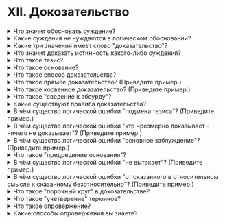 # XII. Докозательство

<details>
  <summary>Что значит обосновать суждение?</summary>

  Привести веские докозательства правдивости суждения(Докозать).

</details>

<details>
  <summary>Какие суждения не нуждаются в логическом обосновании?</summary>

  Суждения относящиеся к чему то фундоментальному, повсеместному.

</details>

<details>
  <summary>Какие три значения имеет слово "доказательство"?</summary>

  Доказательство - очевидный факт, из которого делается вывод о существовании или несуществовании другого факта.

  Доказательство - источник сведений о том или ином событии.

  Доказательство - это логическое действие, в процессе которого истинность одного какого-либо суждения обосновывется с помощью других суждений, истинность которых проверена на практике.

</details>

<details>
  <summary>Что значит доказать истинность какого-либо суждения?</summary>

  Подтвердить истенность суждения по средством докозательств.

</details>

<details>
  <summary>Что такое тезис?</summary>

  Тезисом называется суждение или положение, истинность которого треуется доказать.

</details>

<details>
  <summary>Что такое основание?</summary>

  Основаниями (доводами или аргументами) называются те суждения, истинность которых уже установлена и котрые поэтму могут быть приведены в подтверждение тезиса в качестве достаточного основания.

</details>

<details>
  <summary>Что такое способ доказательства?</summary>

</details>

<details>
  <summary>Что такое прямое доказательство? (Приведите пример.)</summary>

</details>

<details>
  <summary>Что такое косвенное доказательство? (Приведите пример.)</summary>

</details>

<details>
  <summary>Что такое "сведение к абсурду"?</summary>

</details>

<details>
  <summary>Какие существуют правила доказательства?</summary>

</details>

<details>
  <summary>В чём существо логической ошибки "подмена тезиса"? (Приведите пример.)</summary>

</details>

<details>
  <summary>В чём существо логической ошибки "кто чрезмерно доказывает - ничего не доказывает"? (Приведите пример.)</summary>

</details>

<details>
  <summary>В чём существо логической ошибки "основное заблуждение"? (Приведите пример.)</summary>

</details>

<details>
  <summary>Что такое "предрешение основания"?</summary>

</details>

<details>
  <summary>В чём существо логической ошибки "не вытекает"? (Приведите пример.)</summary>

</details>

<details>
  <summary>В чём существо логической ошибки "от сказанного в относительном смысле к сказанному безотносительно"? (Приведите пример.)</summary>

</details>

<details>
  <summary>Что такое "порочный круг" в докозательстве?</summary>

</details>

<details>
  <summary>Что такое "учетверение" терминов?</summary>

</details>

<details>
  <summary>Что такое опровержение?</summary>

</details>

<details>
  <summary>Какие способы опровержения вы знаете?</summary>

</details>

